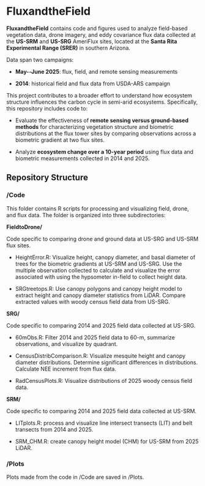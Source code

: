 # FluxandtheField

**FluxandtheField** contains code and figures used to analyze field-based vegetation data, drone imagery, and eddy covariance flux data collected at the **US-SRM** and **US-SRG** AmeriFlux sites, located at the **Santa Rita Experimental Range (SRER)** in southern Arizona.

Data span two campaigns:

-    **May--June 2025**: flux, field, and remote sensing measurements

-    **2014**: historical field and flux data from USDA-ARS campaign

This project contributes to a broader effort to understand how ecosystem structure influences the carbon cycle in semi-arid ecosystems. Specifically, this repository includes code to:

-   Evaluate the effectiveness of **remote sensing versus ground-based methods** for characterizing vegetation structure and biometric distributions at the flux tower sites by comparing observations across a biometric gradient at two flux sites.

-    Analyze **ecosystem change over a 10-year period** using flux data and biometric measurements collected in 2014 and 2025.

## Repository Structure

### /Code

This folder contains R scripts for processing and visualizing field, drone, and flux data. The folder is organized into three subdirectories:

**FieldtoDrone/**

Code specific to comparing drone and ground data at US-SRG and US-SRM flux sites.

-   HeightError.R: Visualize height, canopy diameter, and basal diameter of trees for the biometric gradients at US-SRM and US-SRG. Use the multiple observation collected to calculate and visualize the error associated with using the hypsometer in-field to collect height data.

-   SRGtreetops.R: Use canopy polygons and canopy height model to extract height and canopy diameter statistics from LiDAR. Compare extracted values with woody census field data from US-SRG.

**SRG/**

Code specific to comparing 2014 and 2025 field data collected at US-SRG.

-   60mObs.R: Filter 2014 and 2025 field data to 60-m, summarize observations, and visualize by quadrant.

-   CensusDistribComparison.R: Visualize mesquite height and canopy diameter distributions. Determine significant differences in distributions. Calculate NEE increment from flux data.

-   RadCensusPlots.R: Visualize distributions of 2025 woody census field data.

**SRM/**

Code specific to comparing 2014 and 2025 field data collected at US-SRM.

-   LITplots.R: process and visualize line intersect transects (LIT) and belt transects from 2014 and 2025.

-   SRM_CHM.R: create canopy height model (CHM) for US-SRM from 2025 LiDAR.

### /Plots

Plots made from the code in /Code are saved in /Plots.
